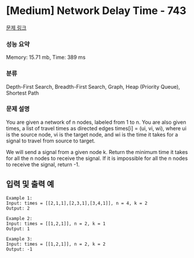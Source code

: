 # [Medium] Network Delay Time - 743

[문제 링크](https://leetcode.com/problems/network-delay-time/)

###  성능 요약

Memory: 15.71 mb, Time: 389 ms

### 분류  

Depth-First Search, Breadth-First Search, Graph, Heap (Priority Queue), Shortest Path

### 문제 설명

You are given a network of n nodes, labeled from 1 to n. You are also given times, a list of travel times as directed edges times[i] = (ui, vi, wi), where ui is the source node, vi is the target node, and wi is the time it takes for a signal to travel from source to target.

We will send a signal from a given node k. Return the minimum time it takes for all the n nodes to receive the signal. If it is impossible for all the n nodes to receive the signal, return -1.
## 입력 및 출력 예
```
Example 1:
Input: times = [[2,1,1],[2,3,1],[3,4,1]], n = 4, k = 2
Output: 2

Example 2:
Input: times = [[1,2,1]], n = 2, k = 1
Output: 1

Example 3:
Input: times = [[1,2,1]], n = 2, k = 2
Output: -1
```